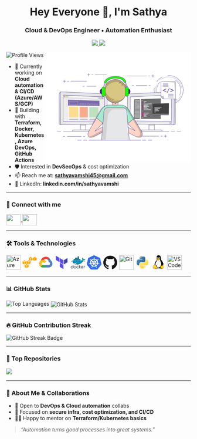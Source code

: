 <h1 align="center">Hey Everyone 👋, I'm Sathya</h1>

<h3 align="center">Cloud & DevOps Engineer • Automation Enthusiast</h3>

<p align="center">
  <a href="https://github.com/sathyavamshi">
    <img src="https://img.shields.io/github/followers/sathyavamshi?label=Follow&style=social" />
  </a>
  <a href="https://linkedin.com/in/sathyavamshi" target="_blank">
    <img src="https://img.shields.io/badge/LinkedIn-Sathya-blue?logo=linkedin&style=flat-square" />
  </a>
</p>

<img align="right" alt="Coding" width="400" src="https://raw.githubusercontent.com/devSouvik/devSouvik/master/gif3.gif" />

<p align="left">
  <img src="https://komarev.com/ghpvc/?username=sathyavamshi&label=Profile%20views&color=0e75b6&style=flat" alt="Profile Views" />
</p>

- 🌱 Currently working on **Cloud automation & CI/CD (Azure/AWS/GCP)**
- 🔧 Building with **Terraform, Docker, Kubernetes, Azure DevOps, GitHub Actions**
- 🛡️ Interested in **DevSecOps** & cost optimization
- 📫 Reach me at: **sathyavamshi45@gmail.com**
- 🔗 LinkedIn: **linkedin.com/in/sathyavamshi**

---

<h3 align="left">🔗 Connect with me</h3>
<p align="left">
  <a href="https://linkedin.com/in/sathyavamshi" target="blank">
    <img align="center" src="https://raw.githubusercontent.com/rahuldkjain/github-profile-readme-generator/master/src/images/icons/Social/linked-in-alt.svg" height="30" width="40" />
  </a>
  <a href="mailto:sathyavamshi45@gmail.com" target="blank">
    <img align="center" src="https://img.icons8.com/ios-filled/50/000000/email.png" height="30" width="40" />
  </a>
</p>

---

<h3 align="left">🛠️ Tools & Technologies</h3>
<p align="left">
  <img src="https://www.vectorlogo.zone/logos/microsoft_azure/microsoft_azure-icon.svg" width="40" height="40" title="Azure"/>
  <img src="https://raw.githubusercontent.com/devicons/devicon/master/icons/amazonwebservices/amazonwebservices-original.svg" width="40" height="40" title="AWS"/>
  <img src="https://raw.githubusercontent.com/devicons/devicon/master/icons/googlecloud/googlecloud-original.svg" width="40" height="40" title="GCP"/>
  <img src="https://raw.githubusercontent.com/devicons/devicon/master/icons/terraform/terraform-original.svg" width="40" height="40" title="Terraform"/>
  <img src="https://raw.githubusercontent.com/devicons/devicon/master/icons/docker/docker-original-wordmark.svg" width="40" height="40" title="Docker"/>
  <img src="https://raw.githubusercontent.com/devicons/devicon/master/icons/kubernetes/kubernetes-plain.svg" width="40" height="40" title="Kubernetes"/>
  <img src="https://raw.githubusercontent.com/devicons/devicon/master/icons/github/github-original.svg" width="40" height="40" title="GitHub"/>
  <img src="https://www.vectorlogo.zone/logos/git-scm/git-scm-icon.svg" width="40" height="40" title="Git"/>
  <img src="https://raw.githubusercontent.com/devicons/devicon/master/icons/python/python-original.svg" width="40" height="40" title="Python"/>
  <img src="https://raw.githubusercontent.com/devicons/devicon/master/icons/linux/linux-original.svg" width="40" height="40" title="Linux"/>
  <img src="https://www.vectorlogo.zone/logos/visualstudio_code/visualstudio_code-icon.svg" width="40" height="40" title="VS Code"/>
</p>

---

<h3 align="left">📊 GitHub Stats</h3>

<p>
  <img align="left" src="https://github-readme-stats.vercel.app/api/top-langs?username=sathyavamshi&show_icons=true&locale=en&layout=compact&theme=vue&hide_border=true" alt="Top Languages" />
</p>

<p>&nbsp;<img align="center" src="https://github-readme-stats.vercel.app/api?username=sathyavamshi&show_icons=true&locale=en&theme=vue&hide_border=true" alt="GitHub Stats" /></p>

---

### 🔥 GitHub Contribution Streak

![GitHub Streak Badge](https://github-readme-streak-stats.herokuapp.com?user=sathyavamshi&theme=vue&hide_border=true)

---

### 📌 Top Repositories

![](https://github-contributor-stats.vercel.app/api?username=sathyavamshi&limit=5&theme=flat&combine_all_yearly_contributions=true)

---

### 💬 About Me & Collaborations

- 📣 Open to **DevOps & Cloud automation** collabs
- 🧠 Focused on **secure infra, cost optimization, and CI/CD**
- 👩‍🏫 Happy to mentor on **Terraform/Kubernetes basics**

> *“Automation turns good processes into great systems.”*
